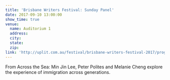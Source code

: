 ```yaml
---
title: 'Brisbane Writers Festival: Sunday Panel'
date: 2017-09-10 13:00:00
show_time: true
venue:
  name: Auditorium 1
  address:
  city:
  state:
  zip:
link: 'http://uplit.com.au/festival/brisbane-writers-festival-2017/program/from-across-the-sea'
---
```



From Across the Sea: Min Jin Lee, Peter Polites and Melanie Cheng explore the experience of immigration across generations.